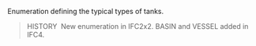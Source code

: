 Enumeration defining the typical types of tanks.

> HISTORY&nbsp; New enumeration in IFC2x2. BASIN and VESSEL added in IFC4.